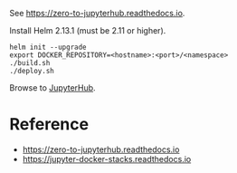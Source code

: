 
See https://zero-to-jupyterhub.readthedocs.io.

Install Helm 2.13.1 (must be 2.11 or higher).

```
helm init --upgrade
export DOCKER_REPOSITORY=<hostname>:<port>/<namespace>
./build.sh
./deploy.sh
```

Browse to [JupyterHub](http://proxy-public.examples.svc.cluster.local).

# Reference

- https://zero-to-jupyterhub.readthedocs.io
- https://jupyter-docker-stacks.readthedocs.io

